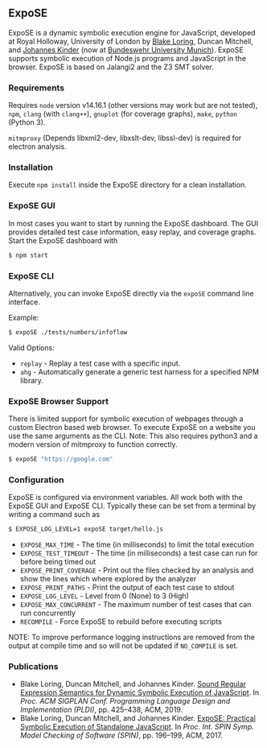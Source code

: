 ## ExpoSE

ExpoSE is a dynamic symbolic execution engine for JavaScript, developed at Royal Holloway, University of London by [Blake Loring](https://www.parsed.uk), Duncan Mitchell, and [Johannes Kinder](https://www.unibw.de/patch) (now at [Bundeswehr University Munich](https://www.unibw.de/)). 
ExpoSE supports symbolic execution of Node.js programs and JavaScript in the browser. ExpoSE is based on Jalangi2 and the Z3 SMT solver.

### Requirements

Requires `node` version v14.16.1 (other versions may work but are not tested), `npm`, `clang` (with `clang++`), `gnuplot` (for coverage graphs), `make`, `python` (Python 3).

`mitmproxy` (Depends libxml2-dev, libxslt-dev, libssl-dev) is required for electron analysis.

### Installation

Execute `npm install` inside the ExpoSE directory for a clean installation.

### ExpoSE GUI

In most cases you want to start by running the ExpoSE dashboard. The GUI provides detailed test case information, easy replay, and coverage graphs. Start the ExpoSE dashboard with

```sh
$ npm start
```

### ExpoSE CLI

Alternatively, you can invoke ExpoSE directly via the `expoSE` command line interface.

Example:

```sh
$ expoSE ./tests/numbers/infoflow
```

Valid Options:

* `replay`     - Replay a test case with a specific input.
* `ahg`        - Automatically generate a generic test harness for a specified NPM library.

### ExpoSE Browser Support

There is limited support for symbolic execution of webpages through a custom Electron based web browser. To execute ExpoSE on a website you use the same arguments as the CLI. Note: This also requires python3 and a modern version of mitmproxy to function correctly.

```sh
$ expoSE "https://google.com"
```

### Configuration

ExpoSE is configured via environment variables. All work both with the ExpoSE GUI and ExpoSE CLI. Typically these can be set from a terminal by writing a command such as

```sh
$ EXPOSE_LOG_LEVEL=1 expoSE target/hello.js
```

* `EXPOSE_MAX_TIME`         - The time (in milliseconds) to limit the total execution
* `EXPOSE_TEST_TIMEOUT`     - The time (in milliseconds) a test case can run for before being timed out
* `EXPOSE_PRINT_COVERAGE`   - Print out the files checked by an analysis and show the lines which where explored by the analyzer
* `EXPOSE_PRINT_PATHS`      - Print the output of each test case to stdout
* `EXPOSE_LOG_LEVEL`        - Level from 0 (None) to 3 (High)
* `EXPOSE_MAX_CONCURRENT`   - The maximum number of test cases that can run concurrently
* `RECOMPILE`               - Force ExpoSE to rebuild before executing scripts

NOTE: To improve performance logging instructions are removed from the output at compile time and so will not be updated if `NO_COMPILE` is set.

### Publications

* Blake Loring, Duncan Mitchell, and Johannes Kinder. [Sound Regular Expression Semantics for Dynamic Symbolic Execution of JavaScript](https://www.unibw.de/patch/papers/pldi19-regex.pdf). In _Proc. ACM SIGPLAN Conf. Programming Language Design and Implementation (PLDI)_, pp. 425–438, ACM, 2019.
* Blake Loring, Duncan Mitchell, and Johannes Kinder. [ExpoSE: Practical Symbolic Execution of Standalone JavaScript](https://www.unibw.de/patch/papers/spin17-expose.pdf). In _Proc. Int. SPIN Symp. Model Checking of Software (SPIN)_, pp. 196–199, ACM, 2017.
